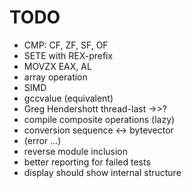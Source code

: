TODO
====

* CMP: CF, ZF, SF, OF
* SETE with REX-prefix
* MOVZX EAX, AL
* array operation
* SIMD
* gccvalue (equivalent)
* Greg Hendershott thread-last ->>?
* compile composite operations (lazy)
* conversion sequence <-> bytevector
* (error ...)
* reverse module inclusion
* better reporting for failed tests
* display should show internal structure
